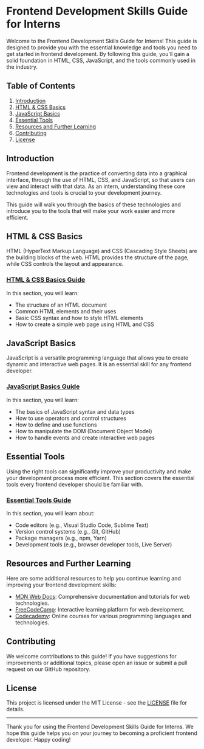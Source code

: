 # Frontend Development Skills Guide for Interns

Welcome to the Frontend Development Skills Guide for Interns! This guide is designed to provide you with the essential knowledge and tools you need to get started in frontend development. By following this guide, you'll gain a solid foundation in HTML, CSS, JavaScript, and the tools commonly used in the industry.

## Table of Contents

1. [Introduction](#introduction)
2. [HTML & CSS Basics](#html--css-basics)
3. [JavaScript Basics](#javascript-basics)
4. [Essential Tools](#essential-tools)
5. [Resources and Further Learning](#resources-and-further-learning)
6. [Contributing](#contributing)
7. [License](#license)

## Introduction

Frontend development is the practice of converting data into a graphical interface, through the use of HTML, CSS, and JavaScript, so that users can view and interact with that data. As an intern, understanding these core technologies and tools is crucial to your development journey.

This guide will walk you through the basics of these technologies and introduce you to the tools that will make your work easier and more efficient.

## HTML & CSS Basics

HTML (HyperText Markup Language) and CSS (Cascading Style Sheets) are the building blocks of the web. HTML provides the structure of the page, while CSS controls the layout and appearance.

### [HTML & CSS Basics Guide](html-css.md)

In this section, you will learn:

- The structure of an HTML document
- Common HTML elements and their uses
- Basic CSS syntax and how to style HTML elements
- How to create a simple web page using HTML and CSS

## JavaScript Basics

JavaScript is a versatile programming language that allows you to create dynamic and interactive web pages. It is an essential skill for any frontend developer.

### [JavaScript Basics Guide](javascript.md)

In this section, you will learn:

- The basics of JavaScript syntax and data types
- How to use operators and control structures
- How to define and use functions
- How to manipulate the DOM (Document Object Model)
- How to handle events and create interactive web pages

## Essential Tools

Using the right tools can significantly improve your productivity and make your development process more efficient. This section covers the essential tools every frontend developer should be familiar with.

### [Essential Tools Guide](tools.md)

In this section, you will learn about:

- Code editors (e.g., Visual Studio Code, Sublime Text)
- Version control systems (e.g., Git, GitHub)
- Package managers (e.g., npm, Yarn)
- Development tools (e.g., browser developer tools, Live Server)

## Resources and Further Learning

Here are some additional resources to help you continue learning and improving your frontend development skills:

- [MDN Web Docs](https://developer.mozilla.org/en-US/): Comprehensive documentation and tutorials for web technologies.
- [FreeCodeCamp](https://www.freecodecamp.org/): Interactive learning platform for web development.
- [Codecademy](https://www.codecademy.com/): Online courses for various programming languages and technologies.

## Contributing

We welcome contributions to this guide! If you have suggestions for improvements or additional topics, please open an issue or submit a pull request on our GitHub repository.

## License

This project is licensed under the MIT License - see the [LICENSE](LICENSE) file for details.

---

Thank you for using the Frontend Development Skills Guide for Interns. We hope this guide helps you on your journey to becoming a proficient frontend developer. Happy coding!
